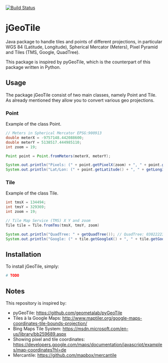 [![Build Status](https://travis-ci.org/geometalab/jGeoTile.svg?branch=master)](https://travis-ci.org/geometalab/jGeoTile)

# jGeoTile

Java package to handle tiles and points of different projections, in particular WGS 84 (Latitude, Longitude), Spherical Mercator (Meters), Pixel Pyramid and Tiles (TMS, Google, QuadTree).

This package is inspired by pyGeoTile, which is the counterpart of this package written in Python.

## Usage

The package jGeoTile consist of two main classes, namely Point and Tile.
As already mentioned they allow you to convert various geo projections.

### Point

Example of the class Point.

```java
// Meters in Spherical Mercator EPSG:900913
double meterX = -9757148.442088600;
double meterY = 5138517.444985110;
int zoom = 19;

Point point = Point.fromMeters(meterX, meterY);

System.out.println("Pixels: (" + point.getPixelX(zoom) + ", " + point.getPixelY(zoom) + ")"); // Pixels: (34430592, 49899136)
System.out.println("Lat/Lon: (" + point.getLatitude() + ", " + getLongitude() + ")"); // Lat/Lon: (41.84987190947754, -87.64995574951166)
```

### Tile

Example of the class Tile.

```java
int tmsX = 134494;
int tmsY = 329369;
int zoom = 19;

// Tile Map Service (TMS) X Y and zoom
Tile tile = Tile.fromTms(tmsX, tmsY, zoom)

System.out.println("QuadTree: " + getQuadTree()); // QuadTree: 0302222310303211330
System.out.println("Google: (" + tile.getGoogleX() + ", " + tile.getGoogleY() + ")"); // Google: (134494, 194918)
```

## Installation

To install jGeoTile, simply:

```bash
# TODO
```

## Notes

This repository is inspired by:

 - pyGeoTile: https://github.com/geometalab/pyGeoTile
 - Tiles à la Google Maps: http://www.maptiler.org/google-maps-coordinates-tile-bounds-projection/
 - Bing Maps Tile System: https://msdn.microsoft.com/en-us/library/bb259689.aspx
 - Showing pixel and tile coordinates: https://developers.google.com/maps/documentation/javascript/examples/map-coordinates?hl=de
 - Mercantile: https://github.com/mapbox/mercantile
